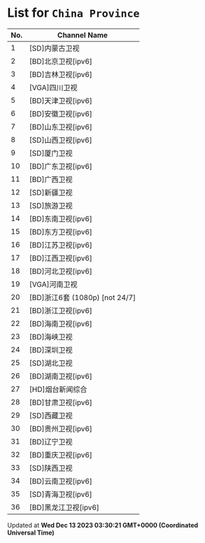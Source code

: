# List for `China Province`

| No.  | Channel Name |
| --- | ------------ |
| 1 | [SD]内蒙古卫视 |
| 2 | [BD]北京卫视[ipv6] |
| 3 | [BD]吉林卫视[ipv6] |
| 4 | [VGA]四川卫视 |
| 5 | [BD]天津卫视[ipv6] |
| 6 | [BD]安徽卫视[ipv6] |
| 7 | [BD]山东卫视[ipv6] |
| 8 | [SD]山西卫视[ipv6] |
| 9 | [SD]厦门卫视 |
| 10 | [BD]广东卫视[ipv6] |
| 11 | [BD]广西卫视 |
| 12 | [SD]新疆卫视 |
| 13 | [SD]旅游卫视 |
| 14 | [BD]东南卫视[ipv6] |
| 15 | [BD]东方卫视[ipv6] |
| 16 | [BD]江苏卫视[ipv6] |
| 17 | [BD]江西卫视[ipv6] |
| 18 | [BD]河北卫视[ipv6] |
| 19 | [VGA]河南卫视 |
| 20 | [BD]浙江6套 (1080p) [not 24/7] |
| 21 | [BD]浙江卫视[ipv6] |
| 22 | [BD]海南卫视[ipv6] |
| 23 | [BD]海峡卫视 |
| 24 | [BD]深圳卫视 |
| 25 | [SD]湖北卫视 |
| 26 | [BD]湖南卫视[ipv6] |
| 27 | [HD]烟台新闻综合 |
| 28 | [BD]甘肃卫视[ipv6] |
| 29 | [SD]西藏卫视 |
| 30 | [BD]贵州卫视[ipv6] |
| 31 | [BD]辽宁卫视 |
| 32 | [BD]重庆卫视[ipv6] |
| 33 | [SD]陕西卫视 |
| 34 | [BD]云南卫视[ipv6] |
| 35 | [SD]青海卫视[ipv6] |
| 36 | [BD]黑龙江卫视[ipv6] |

Updated at **Wed Dec 13 2023 03:30:21 GMT+0000 (Coordinated Universal Time)**
